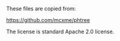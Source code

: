 These files are copied from:

https://github.com/mcxme/phtree

The license is standard Apache 2.0 license.

